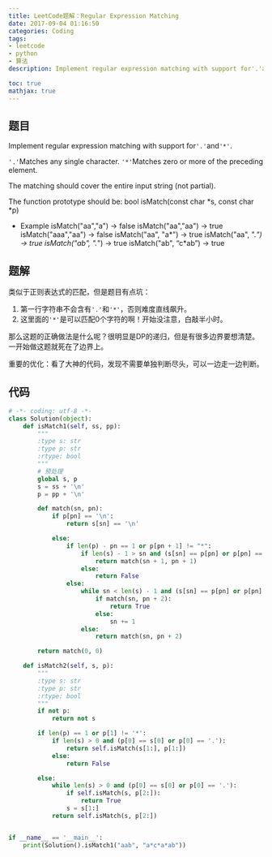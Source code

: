 ```yaml
---
title: LeetCode题解：Regular Expression Matching
date: 2017-09-04 01:16:50
categories: Coding
tags:
- leetcode
- python
- 算法
description: Implement regular expression matching with support for'.'and'*'. '.'Matches any single character.'*'Matches zero or more of the preceding element.

toc: true
mathjax: true
---
```

## 题目
Implement regular expression matching with support for`'.'`and`'*'`.

`'.'`Matches any single character.
`'*'`Matches zero or more of the preceding element.

The matching should cover the entire input string (not partial).

The function prototype should be:
bool isMatch(const char *s, const char *p)

* Example
isMatch("aa","a") → false
isMatch("aa","aa") → true
isMatch("aaa","aa") → false
isMatch("aa", "a*") → true
isMatch("aa", ".*") → true
isMatch("ab", ".*") → true
isMatch("ab", “c*ab”) → true

## 题解
类似于正则表达式的匹配，但是题目有点坑：
1. 第一行字符串不会含有`'.'`和`'*'`，否则难度直线飙升。
2. 这里面的`'*'`是可以匹配0个字符的啊！开始没注意，白敲半小时。

那么这题的正确做法是什么呢？很明显是DP的递归，但是有很多边界要想清楚。一开始做这题就死在了边界上。

重要的优化：看了大神的代码，发现不需要单独判断尽头，可以一边走一边判断。

## 代码
```python
# -*- coding: utf-8 -*-
class Solution(object):
    def isMatch1(self, ss, pp):
        """
        :type s: str
        :type p: str
        :rtype: bool
        """
        # 预处理
        global s, p
        s = ss + '\n'
        p = pp + '\n'

        def match(sn, pn):
            if p[pn] == '\n':
                return s[sn] == '\n'

            else:
                if len(p) - pn == 1 or p[pn + 1] != "*":
                    if len(s) - 1 > sn and (s[sn] == p[pn] or p[pn] == '.'):
                        return match(sn + 1, pn + 1)
                    else:
                        return False
                else:
                    while sn < len(s) - 1 and (s[sn] == p[pn] or p[pn] == '.'):
                        if match(sn, pn + 2):
                            return True
                        else:
                            sn += 1
                    else:
                        return match(sn, pn + 2)

        return match(0, 0)

    def isMatch2(self, s, p):
        """
        :type s: str
        :type p: str
        :rtype: bool
        """
        if not p:
            return not s

        if len(p) == 1 or p[1] != '*':
            if len(s) > 0 and (p[0] == s[0] or p[0] == '.'):
                return self.isMatch(s[1:], p[1:])
            else:
                return False

        else:
            while len(s) > 0 and (p[0] == s[0] or p[0] == '.'):
                if self.isMatch(s, p[2:]):
                    return True
                s = s[1:]
            return self.isMatch(s, p[2:])


if __name__ == '__main__':
    print(Solution().isMatch1("aab", "a*c*a*ab"))
```
